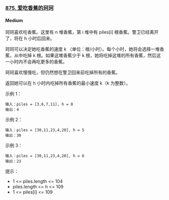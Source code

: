 ### [875. 爱吃香蕉的珂珂](https://leetcode.cn/problems/koko-eating-bananas/)

#### Medium

珂珂喜欢吃香蕉。这里有 n 堆香蕉，第 i 堆中有 piles[i] 根香蕉。警卫已经离开了，将在 h 小时后回来。

珂珂可以决定她吃香蕉的速度 k （单位：根/小时）。每个小时，她将会选择一堆香蕉，从中吃掉 k 根。如果这堆香蕉少于 k 根，她将吃掉这堆的所有香蕉，然后这一小时内不会再吃更多的香蕉。  

珂珂喜欢慢慢吃，但仍然想在警卫回来前吃掉所有的香蕉。

返回她可以在 h 小时内吃掉所有香蕉的最小速度 k（k 为整数）。

 

示例 1：
```
输入：piles = [3,6,7,11], h = 8
输出：4
```
示例 2：
```
输入：piles = [30,11,23,4,20], h = 5
输出：30
```
示例 3：
```
输入：piles = [30,11,23,4,20], h = 6
输出：23
```

提示：

- 1 <= piles.length <= 104
- piles.length <= h <= 109
- 1 <= piles[i] <= 109
